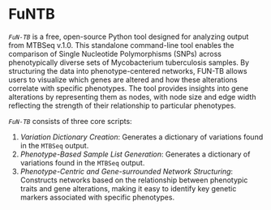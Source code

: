 # FuNTB

*`FuN-TB`* is a free, open-source Python tool designed for analyzing output from MTBSeq v.1.0. This standalone command-line tool enables the comparison of Single Nucleotide Polymorphisms (SNPs) across phenotypically diverse sets of Mycobacterium tuberculosis samples. By structuring the data into phenotype-centered networks, FUN-TB allows users to visualize which genes are altered and how these alterations correlate with specific phenotypes. The tool provides insights into gene alterations by representing them as nodes, with node size and edge width reflecting the strength of their relationship to particular phenotypes. 

*`FuN-TB`* consists of three core scripts:

1. *Variation Dictionary Creation*: Generates a dictionary of variations found in the `MTBSeq` output.
2. *Phenotype-Based Sample List Generation*: Generates a dictionary of variations found in the `MTBSeq` output.
3. *Phenotype-Centric and Gene-surrounded Network Structuring*: Constructs networks based on the relationship between phenotypic traits and gene alterations, making it easy to identify key genetic markers associated with specific phenotypes.
